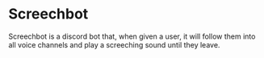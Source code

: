 # Screechbot

Screechbot is a discord bot that, when given a user, it will follow them into all voice channels and play a screeching sound until they leave.

